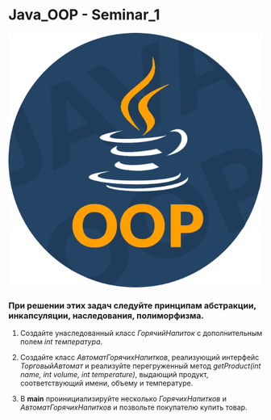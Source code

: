 # Java_OOP - Seminar_1

![pictures java for oop](Icon_Java_OOP_Advanced.png)



### При решении этих задач следуйте принципам абстракции, инкапсуляции, наследования, полиморфизма.

1. Создайте унаследованный класс *ГорячийНапиток* с дополнительным полем *int температура*.

2. Создайте класс *АвтоматГорячихНапитков*, реализующий интерфейс *ТорговыйАвтомат* и реализуйте перегруженный метод *getProduct(int name, int volume, int temperature)*, выдающий продукт, соответствующий имени, объему и температуре.

3. В **main** проинициализируйте несколько *ГорячихНапитков* и *АвтоматГорячихНапитков* и позвольте покупателю купить товар.
